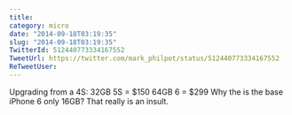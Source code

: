 ```yaml
---
title: 
category: micro
date: "2014-09-18T03:19:35"
slug: "2014-09-18T03:19:35"
TwitterId: 512440773334167552
TweetUrl: https://twitter.com/mark_philpot/status/512440773334167552
ReTweetUser: 
---
```


Upgrading from a 4S: 
32GB 5S = $150
64GB 6 = $299
Why the is the base iPhone 6 only 16GB? That really is an insult.
